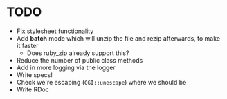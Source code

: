 # TODO

 * Fix stylesheet functionality
 * Add **batch** mode which will unzip the file and rezip afterwards, to make it faster
   * Does ruby_zip already support this?
 * Reduce the number of public class methods
 * Add in more logging via the logger
 * Write specs!
 * Check we're escaping (`CGI::unescape`) where we should be
 * Write RDoc
